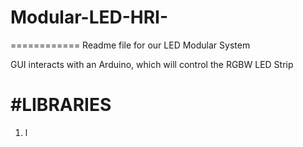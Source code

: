 # Modular-LED-HRI-
============
Readme file for our LED Modular System

GUI interacts with an Arduino, which will control the RGBW LED Strip

#LIBRARIES
===========
1. l
